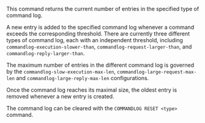 This command returns the current number of entries in the specified type of command log.

A new entry is added to the specified command log whenever a command exceeds the corresponding threshold. There are currently three different types of command log, each with an independent threshold, including `commandlog-execution-slower-than`, `commandlog-request-larger-than`, and `commandlog-reply-larger-than`.

The maximum number of entries in the different command log is governed by the `commandlog-slow-execution-max-len`, `commandlog-large-request-max-len` and `commandlog-large-reply-max-len` configurations.

Once the command log reaches its maximal size, the oldest entry is removed whenever a new entry is created.

The command log can be cleared with the `COMMANDLOG RESET <type>` command.
